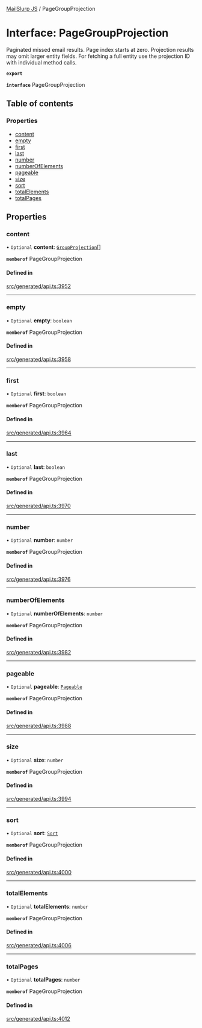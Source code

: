 [MailSlurp JS](../README.md) / PageGroupProjection

# Interface: PageGroupProjection

Paginated missed email results. Page index starts at zero. Projection results may omit larger entity fields. For fetching a full entity use the projection ID with individual method calls.

**`export`**

**`interface`** PageGroupProjection

## Table of contents

### Properties

- [content](PageGroupProjection.md#content)
- [empty](PageGroupProjection.md#empty)
- [first](PageGroupProjection.md#first)
- [last](PageGroupProjection.md#last)
- [number](PageGroupProjection.md#number)
- [numberOfElements](PageGroupProjection.md#numberofelements)
- [pageable](PageGroupProjection.md#pageable)
- [size](PageGroupProjection.md#size)
- [sort](PageGroupProjection.md#sort)
- [totalElements](PageGroupProjection.md#totalelements)
- [totalPages](PageGroupProjection.md#totalpages)

## Properties

### content

• `Optional` **content**: [`GroupProjection`](GroupProjection.md)[]

**`memberof`** PageGroupProjection

#### Defined in

[src/generated/api.ts:3952](https://github.com/mailslurp/mailslurp-client/blob/113e801/src/generated/api.ts#L3952)

___

### empty

• `Optional` **empty**: `boolean`

**`memberof`** PageGroupProjection

#### Defined in

[src/generated/api.ts:3958](https://github.com/mailslurp/mailslurp-client/blob/113e801/src/generated/api.ts#L3958)

___

### first

• `Optional` **first**: `boolean`

**`memberof`** PageGroupProjection

#### Defined in

[src/generated/api.ts:3964](https://github.com/mailslurp/mailslurp-client/blob/113e801/src/generated/api.ts#L3964)

___

### last

• `Optional` **last**: `boolean`

**`memberof`** PageGroupProjection

#### Defined in

[src/generated/api.ts:3970](https://github.com/mailslurp/mailslurp-client/blob/113e801/src/generated/api.ts#L3970)

___

### number

• `Optional` **number**: `number`

**`memberof`** PageGroupProjection

#### Defined in

[src/generated/api.ts:3976](https://github.com/mailslurp/mailslurp-client/blob/113e801/src/generated/api.ts#L3976)

___

### numberOfElements

• `Optional` **numberOfElements**: `number`

**`memberof`** PageGroupProjection

#### Defined in

[src/generated/api.ts:3982](https://github.com/mailslurp/mailslurp-client/blob/113e801/src/generated/api.ts#L3982)

___

### pageable

• `Optional` **pageable**: [`Pageable`](Pageable.md)

**`memberof`** PageGroupProjection

#### Defined in

[src/generated/api.ts:3988](https://github.com/mailslurp/mailslurp-client/blob/113e801/src/generated/api.ts#L3988)

___

### size

• `Optional` **size**: `number`

**`memberof`** PageGroupProjection

#### Defined in

[src/generated/api.ts:3994](https://github.com/mailslurp/mailslurp-client/blob/113e801/src/generated/api.ts#L3994)

___

### sort

• `Optional` **sort**: [`Sort`](Sort.md)

**`memberof`** PageGroupProjection

#### Defined in

[src/generated/api.ts:4000](https://github.com/mailslurp/mailslurp-client/blob/113e801/src/generated/api.ts#L4000)

___

### totalElements

• `Optional` **totalElements**: `number`

**`memberof`** PageGroupProjection

#### Defined in

[src/generated/api.ts:4006](https://github.com/mailslurp/mailslurp-client/blob/113e801/src/generated/api.ts#L4006)

___

### totalPages

• `Optional` **totalPages**: `number`

**`memberof`** PageGroupProjection

#### Defined in

[src/generated/api.ts:4012](https://github.com/mailslurp/mailslurp-client/blob/113e801/src/generated/api.ts#L4012)
